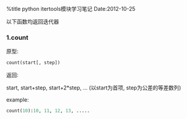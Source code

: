 %title python itertools模块学习笔记
Date:2012-10-25

以下函数均返回迭代器

### 1.count
原型:
```python
count(start[, step])
```
返回:

start, start+step, start+2*step, ... (以start为首项, step为公差的等差数列)

example:

```python
count(10):10, 11, 12, 13, .....
```
